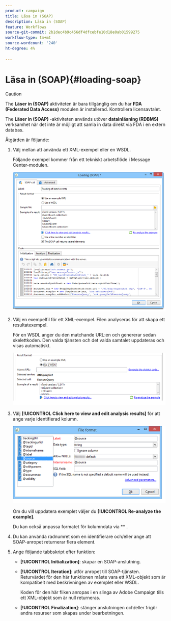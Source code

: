 ```yaml
---
product: campaign
title: Läsa in (SOAP)
description: Läsa in (SOAP)
feature: Workflows
source-git-commit: 2b1dec4b9c456df4dfcebfe10d18e0ab01599275
workflow-type: tm+mt
source-wordcount: '240'
ht-degree: 4%

---
```


# Läsa in (SOAP){#loading-soap}



>[!CAUTION]
>
>The **Läser in (SOAP)** aktiviteten är bara tillgänglig om du har **FDA (Federated Data Access)** modulen är installerad. Kontrollera licensavtalet.

The **Läser in (SOAP)** -aktiviteten används utöver **datainläsning (RDBMS)** verksamhet när det inte är möjligt att samla in data direkt via FDA i en extern databas.

Åtgärden är följande:

1. Välj mellan att använda ett XML-exempel eller en WSDL.

   Följande exempel kommer från ett tekniskt arbetsflöde i Message Center-modulen.

   ![](assets/load_soap_002.png)

1. Välj en exempelfil för ett XML-exempel. Filen analyseras för att skapa ett resultatexempel.

   För en WSDL anger du den matchande URL:en och genererar sedan skelettkoden. Den valda tjänsten och det valda samtalet uppdateras och visas automatiskt.

   ![](assets/soap_load_003.png)

1. Välj **[!UICONTROL Click here to view and edit analysis results]** för att ange varje identifierad kolumn.

   ![](assets/soap_load_001.png)

   Om du vill uppdatera exemplet väljer du **[!UICONTROL Re-analyze the example]**.

   Du kan också anpassa formatet för kolumndata via ** .

1. Du kan använda radnumret som en identifierare och/eller ange att SOAP-anropet returnerar flera element.
1. Ange följande tabbskript efter funktion:

   * **[!UICONTROL Initialization]**: skapar en SOAP-anslutning.
   * **[!UICONTROL Iteration]**: utför anropet till SOAP-tjänsten. Returvärdet för den här funktionen måste vara ett XML-objekt som är kompatibelt med beskrivningen av exemplet eller WSDL.

      Koden för den här fliken anropas i en slinga av Adobe Campaign tills ett XML-objekt som är null returneras.

   * **[!UICONTROL Finalization]**: stänger anslutningen och/eller frigör andra resurser som skapas under bearbetningen.
